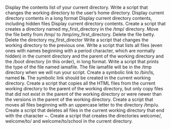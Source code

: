 Display the contents list of your current directory.
 Write a script that changes the working directory to the user’s home 
directory. Display current directory contents in a long 
format Display current directory contents, including hidden 
files Display current directory contents.  Create a script 
that creates a directory named my_first_directory in the 
/tmp/ directory. Move the file betty from /tmp/ to 
/tmp/my_first_directory. Delete the file betty. Delete the 
directory my_first_director Write a script that changes the 
working directory to the previous one. Write a script that 
lists all files (even ones with names beginning with a 
period character, which are normally hidden) in the current 
directory and the parent of the working directory and the 
/boot directory (in this order), in long format. Write a 
script that prints the type of the file named iamafile. The 
file iamafile will be in the /tmp directory when we will 
run your script.
Create a symbolic link to /bin/ls, named __ls__. The symbolic link should be created in the current working directory.
Create a script that copies all the HTML files from the current working directory to the parent of the working directory, but only copy files that did not exist in the parent of the working directory or were newer than the versions in the parent of the working directory.
Create a script that moves all files beginning with an uppercase letter to the directory /tmp/u.
Create a script that deletes all files in the current working directory that end with the character ~.
Create a script that creates the directories welcome/, welcome/to/ and welcome/to/school in the current directory.

